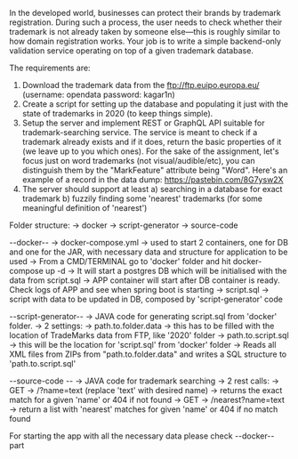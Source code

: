 In the developed world, businesses can protect their brands by trademark registration. During
such a process, the user needs to check whether their trademark is not already taken by
someone else—this is roughly similar to how domain registration works. Your job is to write a
simple backend-only validation service operating on top of a given trademark database.

The requirements are:
1. Download the trademark data from the ftp://ftp.euipo.europa.eu/ (username: opendata
   password: kagar1n)
2. Create a script for setting up the database and populating it just with the state of
   trademarks in 2020 (to keep things simple).
3. Setup the server and implement REST or GraphQL API suitable for trademark-searching
   service. The service is meant to check if a trademark already exists and if it does, return
   the basic properties of it (we leave up to you which ones). For the sake of the
   assignment, let's focus just on word trademarks (not visual/audible/etc), you can
   distinguish them by the "MarkFeature" attribute being "Word". Here's an example of a
   record in the data dump: https://pastebin.com/8G7ysw2X
4. The server should support at least a) searching in a database for exact trademark b)
   fuzzily finding some 'nearest' trademarks (for some meaningful definition of 'nearest')

Folder structure:
  -> docker 
  -> script-generator
  -> source-code

--docker--
  -> docker-compose.yml -> used to start 2 containers, one for DB and one for the JAR, with necessary data and 
structure for application to be used
      -> From a CMD/TERMINAL go to 'docker' folder and hit docker-compose up -d
      -> It will start a postgres DB which will be initialised with the data from script.sql
      -> APP container will start after DB container is ready. Check logs of APP and see when spring boot is starting
  -> script.sql -> script with data to be updated in DB, composed by 'script-generator' code

--script-generator-- 
  -> JAVA code for generating script.sql from 'docker' folder. 
  -> 2 settings: 
        -> path.to.folder.data -> this has to be filled with the location of TradeMarks data from FTP, 
like '2020' folder
        -> path.to.script.sql -> this will be the location for 'script.sql' from 'docker' folder
  -> Reads all XML files from ZIPs from "path.to.folder.data" and writes a SQL structure to 'path.to.script.sql'

--source-code --
  -> JAVA code for trademark searching
  -> 2 rest calls: 
       -> GET -> /?name=text (replace 'text' with desired name) -> returns the exact match for a given 'name' 
or 404 if not found 
       -> GET -> /nearest?name=text -> return a list with 'nearest' matches for given 'name' or 
404 if no match found

For starting the app with all the necessary data please check --docker-- part
